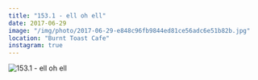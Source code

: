 ```yaml
---
title: "153.1 - ell oh ell"
date: 2017-06-29
image: "/img/photo/2017-06-29-e848c96fb9844ed81ce56adc6e51b82b.jpg"
location: "Burnt Toast Cafe"
instagram: true
---
```


![153.1 - ell oh ell](/img/photo/2017-06-29-e848c96fb9844ed81ce56adc6e51b82b.jpg)
